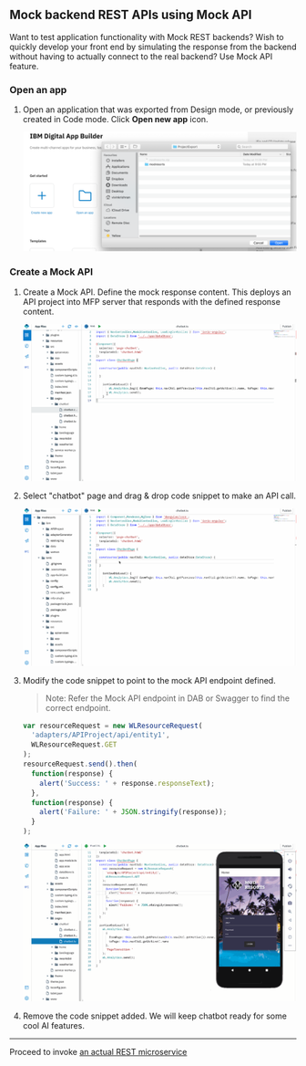 ## Mock backend REST APIs using Mock API

Want to test application functionality with Mock REST backends? Wish to quickly develop your front end by simulating the response from the backend without having to actually connect to the real backend? Use Mock API feature.

### Open an app

1. Open an application that was exported from Design mode, or previously created in Code mode. Click **Open new app** icon. 

    ![Import](../Artifacts/screenshots/dab-modresorts-import-codemode.png)

### Create a Mock API
    
1. Create a Mock API. Define the mock response content. This deploys an API project into MFP server that responds with the defined response content.

	![Code mode](../Artifacts/screenshots/dab-modresorts-codemode-MockAPI.gif)    

2. Select "chatbot" page and drag & drop code snippet to make an API call.

	![Mock API](../Artifacts/screenshots/dab-modresorts-codemode-MockAPI-invoke.gif)
    
3. Modify the code snippet to point to the mock API endpoint defined.

	>Note: Refer the Mock API endpoint in DAB or Swagger to find the correct endpoint.
	
    ```javascript
    var resourceRequest = new WLResourceRequest(
      'adapters/APIProject/api/entity1',
      WLResourceRequest.GET
    );
    resourceRequest.send().then(
      function(response) {
        alert('Success: ' + response.responseText);
      },
      function(response) {
        alert('Failure: ' + JSON.stringify(response));
      }
    );
    ```
    
   ![Mock API ](../Artifacts/screenshots/dab-modresorts-codemode-MockAPI-preview.gif)

4. Remove the code snippet added. We will keep chatbot ready for some cool AI features.

-----------  

Proceed to invoke [an actual REST microservice](../microservice-invocation)

